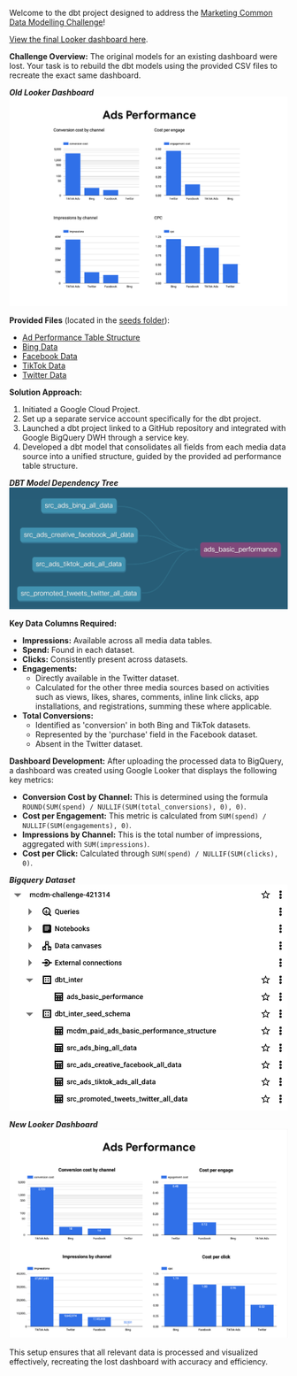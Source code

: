 Welcome to the dbt project designed to address the [Marketing Common Data Modelling Challenge](https://github.com/kobzevvv/paid-ads-common-data-model-challenge/tree/main)!

[View the final Looker dashboard here](https://lookerstudio.google.com/s/keV82Qj-Pvw).

**Challenge Overview:** The original models for an existing dashboard were lost. Your task is to rebuild the dbt models using the provided CSV files to recreate the exact same dashboard.  
  
***Old Looker Dashboard*** 
![old looker dashboard](screenshots/old_looker_dashboard.png)

**Provided Files** (located in the [seeds folder](seeds/)):
- [Ad Performance Table Structure](seeds/mcdm_paid_ads_basic_performance_structure.csv)
- [Bing Data](seeds/src_ads_bing_all_data.csv)
- [Facebook Data](seeds/src_ads_creative_facebook_all_data.csv)
- [TikTok Data](seeds/src_ads_tiktok_ads_all_data.csv)
- [Twitter Data](seeds/src_promoted_tweets_twitter_all_data.csv)

**Solution Approach:**
1. Initiated a Google Cloud Project.
2. Set up a separate service account specifically for the dbt project.
3. Launched a dbt project linked to a GitHub repository and integrated with Google BigQuery DWH through a service key.
4. Developed a dbt model that consolidates all fields from each media data source into a unified structure, guided by the provided ad performance table structure.

***DBT Model Dependency Tree*** 
![DBT Model Dependency Tree](screenshots/dbt_model_dependancy_tree.png)

**Key Data Columns Required:**
- **Impressions:** Available across all media data tables.
- **Spend:** Found in each dataset.
- **Clicks:** Consistently present across datasets.
- **Engagements:**
  - Directly available in the Twitter dataset.
  - Calculated for the other three media sources based on activities such as views, likes, shares, comments, inline link clicks, app installations, and registrations, summing these where applicable.
- **Total Conversions:**
  - Identified as 'conversion' in both Bing and TikTok datasets.
  - Represented by the 'purchase' field in the Facebook dataset.
  - Absent in the Twitter dataset.

**Dashboard Development:**
After uploading the processed data to BigQuery, a dashboard was created using Google Looker that displays the following key metrics:
- **Conversion Cost by Channel:** This is determined using the formula `ROUND(SUM(spend) / NULLIF(SUM(total_conversions), 0), 0)`.
- **Cost per Engagement:** This metric is calculated from `SUM(spend) / NULLIF(SUM(engagements), 0)`.
- **Impressions by Channel:** This is the total number of impressions, aggregated with `SUM(impressions)`.
- **Cost per Click:** Calculated through `SUM(spend) / NULLIF(SUM(clicks), 0)`.  
  
***Bigquery Dataset***
![bigquery schemas](screenshots/bigquery.png)  
  
***New Looker Dashboard***  
![new looker dashboard](screenshots/new_looker_dashboard.png)

This setup ensures that all relevant data is processed and visualized effectively, recreating the lost dashboard with accuracy and efficiency.